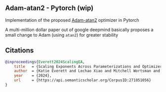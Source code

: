 ## Adam-atan2 - Pytorch (wip)

Implementation of the proposed <a href="https://arxiv.org/abs/2407.05872">Adam-atan2</a> optimizer in Pytorch

A multi-million dollar paper out of google deepmind basically proposes a small change to Adam (using `atan2`) for greater stability

## Citations

```bibtex
@inproceedings{Everett2024ScalingEA,
    title   = {Scaling Exponents Across Parameterizations and Optimizers},
    author  = {Katie Everett and Lechao Xiao and Mitchell Wortsman and Alex Alemi and Roman Novak and Peter J. Liu and Izzeddin Gur and Jascha Narain Sohl-Dickstein and Leslie Pack Kaelbling and Jaehoon Lee and Jeffrey Pennington},
    year    = {2024},
    url     = {https://api.semanticscholar.org/CorpusID:271051056}
}
```

